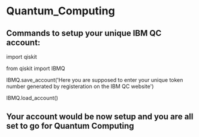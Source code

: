 # Quantum_Computing


## Commands to setup your unique IBM QC account:
import qiskit

from qiskit import IBMQ

IBMQ.save_account('Here you are supposed to enter your unique token number generated by registeration on the IBM QC website')

IBMQ.load_account()

## Your account would be now setup and you are all set to go for Quantum Computing
